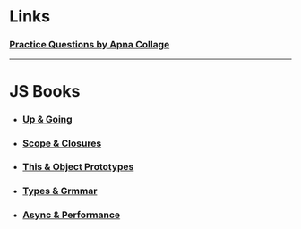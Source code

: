 # Links
### [Practice Questions by Apna Collage](https://docs.google.com/spreadsheets/d/1hXserPuxVoWMG9Hs7y8wVdRCJTcj3xMBAEYUOXQ5Xag/edit?gid=0#gid=0)

---
# JS Books
- ### [Up & Going](https://blog.chethanspoojary.com/wp-content/uploads/2024/09/learn-DSA-JS-Resource-Book-01.pdf)
- ### [Scope & Closures](https://blog.chethanspoojary.com/wp-content/uploads/2024/09/learn-DSA-JS-Resource-Book-01.pdf)
- ### [This & Object Prototypes](https://blog.chethanspoojary.com/wp-content/uploads/2024/09/learn-DSA-JS-Resource-Book-03.pdf)
- ### [Types & Grmmar](https://blog.chethanspoojary.com/wp-content/uploads/2024/09/learn-DSA-JS-Resource-Book-04pdf)
- ### [Async & Performance](https://blog.chethanspoojary.com/wp-content/uploads/2024/09/learn-DSA-JS-Resource-Book-05pdf)